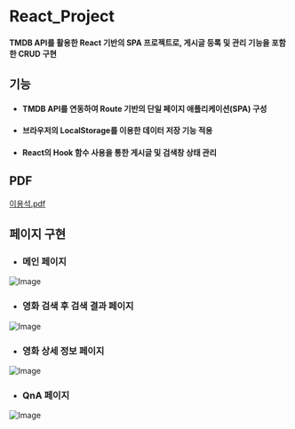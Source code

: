 # React_Project
#### TMDB API를 활용한 React 기반의 SPA 프로젝트로, 게시글 등록 및 관리 기능을 포함한 CRUD 구현

## 기능
+ #### TMDB API를 연동하여 Route 기반의 단일 페이지 애플리케이션(SPA) 구성
+ #### 브라우저의 LocalStorage를 이용한 데이터 저장 기능 적용
+ #### React의 Hook 함수 사용을 통한 게시글 및 검색창 상태 관리

## PDF
[이용석.pdf](https://github.com/user-attachments/files/20053924/default.pdf)

## 페이지 구현

+ ### 메인 페이지
![Image](https://github.com/user-attachments/assets/74c9d1f0-8d17-43d1-9daf-3c5bf0fd4d22)
+ ### 영화 검색 후 검색 결과 페이지
![Image](https://github.com/user-attachments/assets/c7d788df-edef-4acf-bb41-6e618b698b06)
+ ### 영화 상세 정보 페이지
![Image](https://github.com/user-attachments/assets/a6acdcfc-568d-4404-b5d7-52c4573e7fa4)
+ ### QnA 페이지 
![Image](https://github.com/user-attachments/assets/b7f2fbf6-3ae3-4ffc-9df6-7878f356bd1e)
